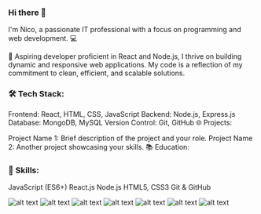 ### Hi there 👋
I'm Nico, a passionate IT professional with a focus on programming and web development. 💻

🚀 Aspiring developer proficient in React and Node.js, I thrive on building dynamic and responsive web applications. My code is a reflection of my commitment to clean, efficient, and scalable solutions.

### 🛠️ Tech Stack:

Frontend: React, HTML, CSS, JavaScript
Backend: Node.js, Express.js
Database: MongoDB, MySQL
Version Control: Git, GitHub
🌐 Projects:

Project Name 1: Brief description of the project and your role.
Project Name 2: Another project showcasing your skills.
📚 Education:


### 🔧 Skills:

JavaScript (ES6+)
React.js
Node.js
HTML5, CSS3
Git & GitHub



![alt text](https://img.shields.io/badge/HTML5-E34F26?style=for-the-badge&logo=html5&logoColor=white)
![alt text](https://img.shields.io/badge/CSS3-1572B6?style=for-the-badge&logo=css3&logoColor=white)
![alt text](https://img.shields.io/badge/JavaScript-323330?style=for-the-badge&logo=javascript&logoColor=F7DF1E)
![alt text](https://img.shields.io/badge/Sass-CC6699?style=for-the-badge&logo=sass&logoColor=white)
![alt text](https://img.shields.io/badge/jQuery-0769AD?style=for-the-badge&logo=jquery&logoColor=white)
![alt text](https://img.shields.io/badge/React-20232A?style=for-the-badge&logo=react&logoColor=61DAFB)
![alt text](https://img.shields.io/badge/Node.js-43853D?style=for-the-badge&logo=node.js&logoColor=white)



<!--
**nicowhite/nicowhite** is a ✨ _special_ ✨ repository because its `README.md` (this file) appears on your GitHub profile.

Here are some ideas to get you started:

- 🔭 I’m currently working on ...
- 🌱 I’m currently learning ...
- 👯 I’m looking to collaborate on ...
- 🤔 I’m looking for help with ...
- 💬 Ask me about ...
- 📫 How to reach me: ...
- 😄 Pronouns: ...
- ⚡ Fun fact: ...
-->
